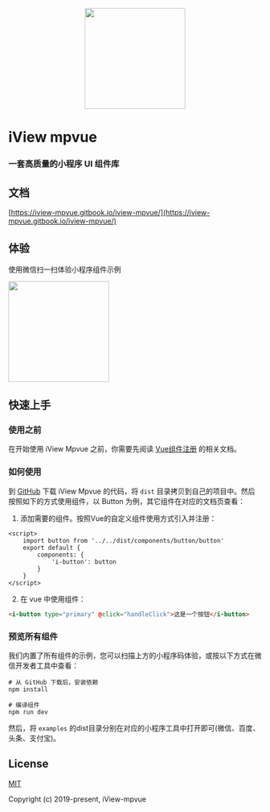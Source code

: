 <p align="center">
    <a href="https://iview-mpvue.gitbook.io/iview-mpvue/">
        <img width="200" src="http://mpvue.com/assets/logo.png">
    </a>
</p>

# iView mpvue

### 一套高质量的小程序 UI 组件库

## 文档
[https://iview-mpvue.gitbook.io/iview-mpvue/](https://iview-mpvue.gitbook.io/iview-mpvue/)

## 体验
使用微信扫一扫体验小程序组件示例

<img width="200" src="https://github.com/iview/iview-mpvue/blob/master/assets/wechat-mina.jpg?raw=true">

## 快速上手
### 使用之前
在开始使用 iView Mpvue 之前，你需要先阅读 [Vue组件注册](https://cn.vuejs.org/v2/guide/components-registration.html) 的相关文档。

### 如何使用
到 [GitHub](https://github.com/iview/iview-mpvue) 下载 iView Mpvue 的代码，将 `dist` 目录拷贝到自己的项目中。然后按照如下的方式使用组件，以 Button 为例，其它组件在对应的文档页查看：

1. 添加需要的组件。按照Vue的自定义组件使用方式引入并注册：
```javasvript
<script>
    import button from '../../dist/components/button/button'
    export default {
        components: {
            'i-button': button
        }
    }
</script>
```
2. 在 vue 中使用组件：
```html
<i-button type="primary" @click="handleClick">这是一个按钮</i-button>
```

### 预览所有组件
我们内置了所有组件的示例，您可以扫描上方的小程序码体验，或按以下方式在微信开发者工具中查看：

```shell
# 从 GitHub 下载后，安装依赖
npm install

# 编译组件
npm run dev
```
然后，将 `examples` 的dist目录分别在对应的小程序工具中打开即可(微信、百度、头条、支付宝)。
## License
[MIT](http://opensource.org/licenses/MIT)

Copyright (c) 2019-present, iView-mpvue
